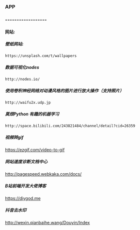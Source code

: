 ### APP
### ------------------
#### 网站:
##### 壁纸网站:
```
https://unsplash.com/t/wallpapers
```
##### 数据可视化nodes
```
http://nodes.io/
```
##### 使用卷积神经网络对动漫风格的图片进行放大操作（支持照片）
```
http://waifu2x.udp.jp
```
##### 莫烦Python 有趣的机器学习
```
http://space.bilibili.com/243821484/channel/detail?cid=26359
```
##### 视频转gif
https://ezgif.com/video-to-gif

##### 网站速度诊断文档中心
http://pagespeed.webkaka.com/docs/

##### B站前端开发大佬博客
https://diygod.me
##### 抖音去水印
http://wexin.qianbaihe.wang/Douyin/Index
